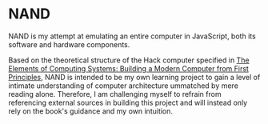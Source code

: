 # NAND

NAND is my attempt at emulating an entire computer in JavaScript, both its software and hardware components.

Based on the theoretical structure of the Hack computer specified in [The Elements of Computing Systems: Building a Modern Computer from First Principles](https://www.amazon.com/Elements-Computing-Systems-Building-Principles/dp/0262640686/ref=ed_oe_p), NAND is intended to be my own learning project to gain a level of intimate understanding of computer architecture ummatched by mere reading alone. Therefore, I am challenging myself to refrain from referencing external sources in building this project and will instead only rely on the book's guidance and my own intuition.
